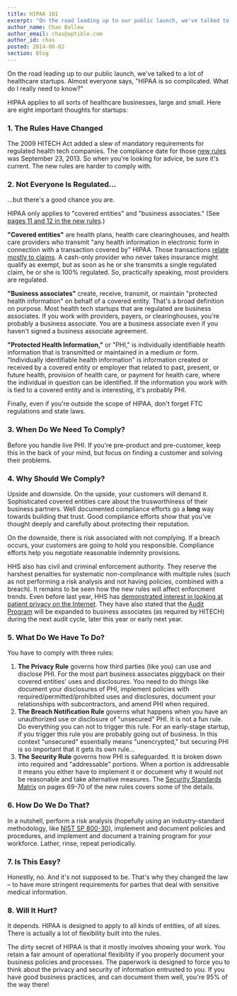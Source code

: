 ```yaml
---
title: HIPAA 101
excerpt: "On the road leading up to our public launch, we've talked to a lot of healthcare startups. Almost everyone says, \"HIPAA is so complicated. What do I really need to know?\""
author_name: Chas Ballew
author_email: chas@aptible.com
author_id: chas
posted: 2014-06-02
section: Blog
---
```


On the road leading up to our public launch, we've talked to a lot of healthcare startups. Almost everyone says, "HIPAA is so complicated. What do I really need to know?"

HIPAA applies to all sorts of healthcare businesses, large and small. Here are eight important thoughts for startups:

### 1. The Rules Have Changed
The 2009 HITECH Act added a slew of mandatory requirements for regulated health tech companies. The compliance date for those [new rules](http://www.hhs.gov/ocr/privacy/hipaa/administrative/combined/hipaa-simplification-201303.pdf) was September 23, 2013. So when you're looking for advice, be sure it's current. The new rules are harder to comply with.

### 2. Not Everyone Is Regulated...
...but there's a good chance you are.

HIPAA only applies to "covered entities" and "business associates." (See [pages 11 and 12 in the new rules](http://www.hhs.gov/ocr/privacy/hipaa/administrative/combined/hipaa-simplification-201303.pdf).)

**"Covered entities"** are health plans, health care clearinghouses, and health care providers who transmit "any health information in electronic form in connection with a transaction covered by" HIPAA. Those transactions [relate mostly to claims](http://www.cms.gov/Regulations-and-Guidance/HIPAA-Administrative-Simplification/TransactionCodeSetsStands/index.html). A cash-only provider who never takes insurance might qualify as exempt, but as soon as he or she transmits a single regulated claim, he or she is 100% regulated. So, practically speaking, most providers are regulated.

**"Business associates"** create, receive, transmit, or maintain "protected health information" on behalf of a covered entity. That's a broad definition on purpose. Most health tech startups that are regulated are business associates. If you work with providers, payers, or clearinghouses, you're probably a business associate. You are a business associate even if you haven't signed a business associate agreement.

**"Protected Health Information,"** or "PHI," is individually identifiable health information that is transmitted or maintained in a medium or form. "Individually identifiable health information" is information created or received by a covered entity or employer that related to past, present, or future health, provision of health care, or payment for health care, where the individual in question can be identified. If the information you work with is tied to a covered entity and is interesting, it's probably PHI.

Finally, even if you're outside the scope of HIPAA, don't forget FTC regulations and state laws.

### 3. When Do We Need To Comply?
Before you handle live PHI. If you're pre-product and pre-customer, keep this in the back of your mind, but focus on finding a customer and solving their problems.

### 4. Why Should We Comply?
Upside and downside. On the upside, your customers will demand it. Sophisticated covered entities care about the trusworthiness of their business partners. Well documented compliance efforts go a **long** way towards building that trust. Good compliance efforts show that you've thought deeply and carefully about protecting their reputation.

On the downside, there is risk associated with not complying. If a breach occurs, your customers are going to hold you responsible. Compliance efforts help you negotiate reasonable indemnity provisions.

HHS also has civil and criminal enforcement authority. They reserve the harshest penalties for systematic non-complinance with multiple rules (such as not performing a risk analysis and not having policies, combined with a breach). It remains to be seen how the new rules will affect enforcment trends. Even before last year, HHS has [demonstrated interest in looking at patient privacy on the Internet](http://www.hhs.gov/ocr/privacy/hipaa/enforcement/examples/pcsurgery_agreement.html). They have also stated that the [Audit Program](http://www.hhs.gov/ocr/privacy/hipaa/enforcement/audit/) will be expanded to business associates (as required by HITECH) during the next audit cycle, later this year or early next year.

### 5. What Do We Have To Do?
You have to comply with three rules:

1. **The Privacy Rule** governs how third parties (like you) can use and disclose PHI. For the most part business associates piggyback on their covered entities' uses and disclosures.  You need to do things like document your disclosures of PHI, implement policies with required/permitted/prohibited uses and disclosures, document your relationships with subcontractors, and amend PHI when required.
2. **The Breach Notification Rule** governs what happens when you have an unauthorized use or disclosure of "unsecured" PHI. It is not a fun rule. Do everything you can not to trigger this rule. For an early-stage startup, if you trigger this rule you are probably going out of business. In this context "unsecured" essentially means "unencrypted," but securing PHI is so important that it gets its own rule...
3. **The Security Rule** governs how PHI is safeguarded. It is broken down into required and "addressable" portions. When a portion is addressable it means you either have to implement it or document why it would not be reasonable and take alternative measures. The [Security Standards Matrix](http://www.hhs.gov/ocr/privacy/hipaa/administrative/combined/hipaa-simplification-201303.pdf) on pages 69-70 of the new rules covers some of the details.

### 6. How Do We Do That?
In a nutshell, perform a risk analysis (hopefully using an industry-standard methodology, like [NIST SP 800-30](http://csrc.nist.gov/publications/nistpubs/800-30-rev1/sp800_30_r1.pdf)), implement and document policies and procedures, and implement and document a training program for your workforce. Lather, rinse, repeat periodically.

### 7. Is This Easy?

Honestly, no. And it's not supposed to be. That's why they changed the law – to have more stringent requirements for parties that deal with sensitive medical information.

### 8. Will It Hurt?

It depends. HIPAA is designed to apply to all kinds of entities, of all sizes. There is actually a lot of flexibility built into the rules.

The dirty secret of HIPAA is that it mostly involves showing your work. You retain a fair amount of operational flexibility if you properly document your business policies and processes. The paperwork is designed to force you to think about the privacy and security of information entrusted to you. If you have good business practices, and can document them well, you're 95% of the way there!
